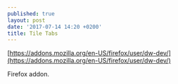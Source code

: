 ```yaml
---
published: true
layout: post
date: '2017-07-14 14:20 +0200'
title: Tile Tabs
---
```

[https://addons.mozilla.org/en-US/firefox/user/dw-dev/](https://addons.mozilla.org/en-US/firefox/user/dw-dev/)

Firefox addon.
